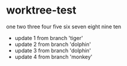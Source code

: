 # worktree-test
 one
 two
 three
 four
 five
 six
 seven
 eight
 nine
 ten
 - update 1 from branch 'tiger'
 - update 2 from branch 'dolphin'
 - update 3 from branch 'dolphin'
 - update 4 from branch 'monkey'
